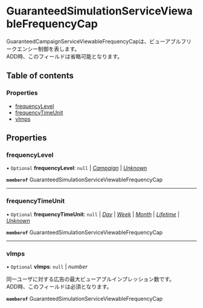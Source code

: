 # GuaranteedSimulationServiceViewableFrequencyCap


<div lang=\"ja\"> GuaranteedCampaignServiceViewableFrequencyCapは、ビューアブルフリークエンシー制御を表します。<br> ADD時、このフィールドは省略可能となります。 </div> 

## Table of contents

### Properties

- [frequencyLevel](guaranteedsimulationserviceviewablefrequencycap.md#frequencylevel)
- [frequencyTimeUnit](guaranteedsimulationserviceviewablefrequencycap.md#frequencytimeunit)
- [vImps](guaranteedsimulationserviceviewablefrequencycap.md#vimps)

## Properties

### frequencyLevel

• `Optional` **frequencyLevel**: ``null`` \| [*Campaign*](./enums/guaranteedsimulationservicefrequencylevel.md#campaign) \| [*Unknown*](./enums/guaranteedsimulationservicefrequencylevel.md#unknown)

**`memberof`** GuaranteedSimulationServiceViewableFrequencyCap

___

### frequencyTimeUnit

• `Optional` **frequencyTimeUnit**: ``null`` \| [*Day*](./enums/guaranteedsimulationservicefrequencytimeunit.md#day) \| [*Week*](./enums/guaranteedsimulationservicefrequencytimeunit.md#week) \| [*Month*](./enums/guaranteedsimulationservicefrequencytimeunit.md#month) \| [*Lifetime*](./enums/guaranteedsimulationservicefrequencytimeunit.md#lifetime) \| [*Unknown*](./enums/guaranteedsimulationservicefrequencytimeunit.md#unknown)

**`memberof`** GuaranteedSimulationServiceViewableFrequencyCap

___

### vImps

• `Optional` **vImps**: ``null`` \| *number*

<div lang=\"ja\"> 同一ユーザに対する広告の最大ビューアブルインプレッション数です。<br> ADD時、このフィールドは必須となります。 </div> 

**`memberof`** GuaranteedSimulationServiceViewableFrequencyCap
